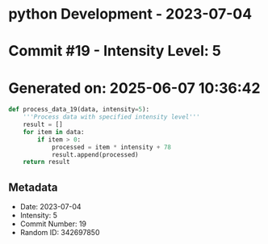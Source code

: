 ﻿# python Development - 2023-07-04
# Commit #19 - Intensity Level: 5
# Generated on: 2025-06-07 10:36:42
```python
def process_data_19(data, intensity=5):
    '''Process data with specified intensity level'''
    result = []
    for item in data:
        if item > 0:
            processed = item * intensity + 78
            result.append(processed)
    return result
```
## Metadata
- Date: 2023-07-04
- Intensity: 5
- Commit Number: 19
- Random ID: 342697850
